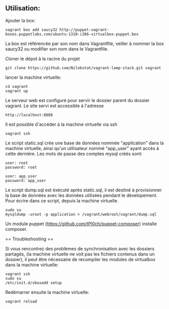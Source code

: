 Utilisation:
------------
Ajouter la box:

	vagrant box add saucy32 http://puppet-vagrant-boxes.puppetlabs.com/ubuntu-1310-i386-virtualbox-puppet.box

La box est référencée par son nom dans Vagrantfile, veiller à nommer la box saucy32
ou modifier son nom dans le Vagrantfile.

Cloner le dépot à la racine du projet

	git clone https://github.com/Nilobstat/vagrant-lamp-stack.git vagrant

lancer la machine virtuelle:

	cd vagrant
	vagrant up

Le serveur web est configuré pour servir le dossier parent du dossier vagrant.
Le site servi est accessible à l'adresse

	http://localhost:8888

Il est possible d'accéder à la machine virtuelle via ssh

	vagrant ssh

Le script static.sql crée une base de données nommée "application" dans la machine
virtuelle, ainsi qu'un utilisateur nommé "app_user" ayant accès à cette dernière.
Les mots de passe des comptes mysql créés sont:

	user: root
	password: root

	user: app_user
	password: app_user

Le script dump.sql est éxécuté après static.sql, il est destiné à provisionner la
base de données avec les données utilisées pendant le dévelopement.
Pour écrire dans ce script, depuis la machine virtuelle.

	sudo su
	mysqldump -uroot -p application > /vagrant/webroot/vagrant/dump.sql

Un module puppet (https://github.com/tPl0ch/puppet-composer) installe composer.

== Troubleshooting ==

Si vous rencontrez des problèmes de synchronisation avec les dossiers partagés, (la machine
virtuelle ne voit pas les fichiers contenus dans un dossier), il peut être nécessaire de
recompiler les modules de virtualbox dans la machine virtuelle:

	vagrant ssh
	sudo su
	/etc/init.d/vboxadd setup

Redémarrer ensuite la machine virtuelle:

	vagrant reload
